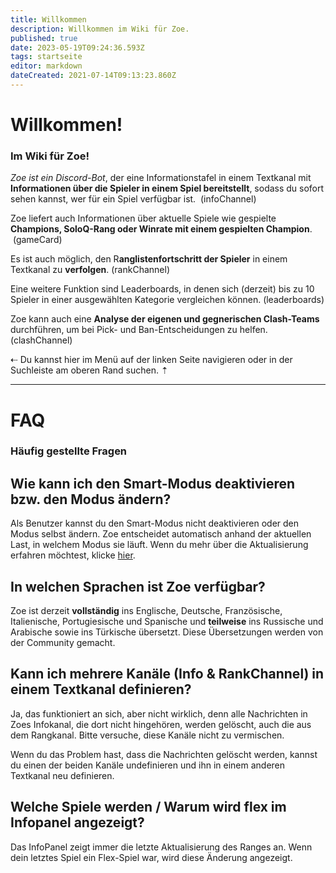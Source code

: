```yaml
---
title: Willkommen
description: Willkommen im Wiki für Zoe.
published: true
date: 2023-05-19T09:24:36.593Z
tags: startseite
editor: markdown
dateCreated: 2021-07-14T09:13:23.860Z
---
```


# Willkommen!

### Im Wiki für Zoe!

_Zoe ist ein Discord-Bot_, der eine Informationstafel in einem Textkanal mit **Informationen über die Spieler in einem Spiel bereitstellt**, sodass du sofort sehen kannst, wer für ein Spiel verfügbar ist.  (infoChannel)

Zoe liefert auch Informationen über aktuelle Spiele wie gespielte **Champions, SoloQ-Rang oder Winrate mit einem gespielten Champion**.  (gameCard)

Es ist auch möglich, den R**anglistenfortschritt der Spieler** in einem Textkanal zu **verfolgen**. (rankChannel)

Eine weitere Funktion sind Leaderboards, in denen sich (derzeit) bis zu 10 Spieler in einer ausgewählten Kategorie vergleichen können. (leaderboards)

Zoe kann auch eine **Analyse der eigenen und gegnerischen Clash-Teams** durchführen, um bei Pick- und Ban-Entscheidungen zu helfen. (clashChannel)

⇠ Du kannst hier im Menü auf der linken Seite navigieren oder in der Suchleiste am oberen Rand suchen. ⇡

---

# FAQ

### Häufig gestellte Fragen

## Wie kann ich den Smart-Modus deaktivieren bzw. den Modus ändern?

Als Benutzer kannst du den Smart-Modus nicht deaktivieren oder den Modus selbst ändern. Zoe entscheidet automatisch anhand der aktuellen Last, in welchem Modus sie läuft. Wenn du mehr über die Aktualisierung erfahren möchtest, klicke [hier](/de/terms/refresh-mode/).

## In welchen Sprachen ist Zoe verfügbar?

Zoe ist derzeit **vollständig** ins Englische, Deutsche, Französische, Italienische, Portugiesische und Spanische und **teilweise** ins Russische und Arabische sowie ins Türkische übersetzt. Diese Übersetzungen werden von der Community gemacht.

## Kann ich mehrere Kanäle (Info & RankChannel) in einem Textkanal definieren?

Ja, das funktioniert an sich, aber nicht wirklich, denn alle Nachrichten in Zoes Infokanal, die dort nicht hingehören, werden gelöscht, auch die aus dem Rangkanal. Bitte versuche, diese Kanäle nicht zu vermischen.

Wenn du das Problem hast, dass die Nachrichten gelöscht werden, kannst du einen der beiden Kanäle undefinieren und ihn in einem anderen Textkanal neu definieren.

## Welche Spiele werden / Warum wird flex im Infopanel angezeigt?

Das InfoPanel zeigt immer die letzte Aktualisierung des Ranges an. Wenn dein letztes Spiel ein Flex-Spiel war, wird diese Änderung angezeigt.